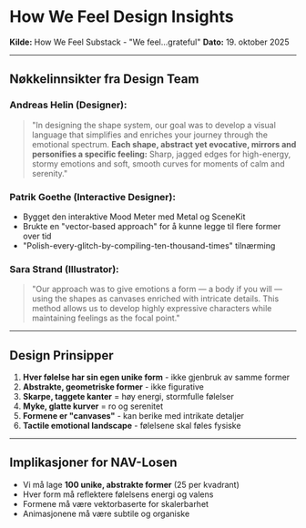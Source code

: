 # How We Feel Design Insights

**Kilde:** How We Feel Substack - "We feel...grateful"
**Dato:** 19. oktober 2025

---

## Nøkkelinnsikter fra Design Team

### Andreas Helin (Designer):
> "In designing the shape system, our goal was to develop a visual language that simplifies and enriches your journey through the emotional spectrum. **Each shape, abstract yet evocative, mirrors and personifies a specific feeling:** Sharp, jagged edges for high-energy, stormy emotions and soft, smooth curves for moments of calm and serenity."

### Patrik Goethe (Interactive Designer):
- Bygget den interaktive Mood Meter med Metal og SceneKit
- Brukte en "vector-based approach" for å kunne legge til flere former over tid
- "Polish-every-glitch-by-compiling-ten-thousand-times" tilnærming

### Sara Strand (Illustrator):
> "Our approach was to give emotions a form — a body if you will — using the shapes as canvases enriched with intricate details. This method allows us to develop highly expressive characters while maintaining feelings as the focal point."

---

## Design Prinsipper

1. **Hver følelse har sin egen unike form** - ikke gjenbruk av samme former
2. **Abstrakte, geometriske former** - ikke figurative
3. **Skarpe, taggete kanter** = høy energi, stormfulle følelser
4. **Myke, glatte kurver** = ro og serenitet
5. **Formene er "canvases"** - kan berike med intrikate detaljer
6. **Tactile emotional landscape** - følelsene skal føles fysiske

---

## Implikasjoner for NAV-Losen

- Vi må lage **100 unike, abstrakte former** (25 per kvadrant)
- Hver form må reflektere følelsens energi og valens
- Formene må være vektorbaserte for skalerbarhet
- Animasjonene må være subtile og organiske

